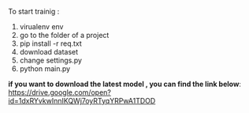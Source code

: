To start trainig :
1. virualenv env
2. go to the folder of a project
3. pip install -r req.txt
4. download dataset
5. change settings.py 
6. python main.py

**if you want to download the latest model , you can find the link below**:
https://drive.google.com/open?id=1dxRYvkwInnIKQWj7oyRTyqYRPwA1TDOD
